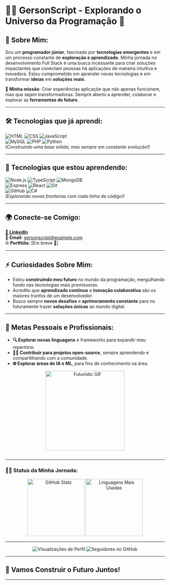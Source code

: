 # 👨‍💻 **GersonScript** - **Explorando o Universo da Programação** 🚀

## **🌟 Sobre Mim:**
Sou um **programador júnior**, fascinado por **tecnologias emergentes** e em um processo constante de **exploração e aprendizado**. Minha jornada no desenvolvimento Full Stack é uma busca incessante para criar soluções impactantes que conectam pessoas há aplicações de maneira intuitiva e inovadora. Estou comprometido em aprender novas tecnologias e em transformar **ideias** em **soluções reais**.

**🚀 Minha missão**: Criar experiências aplicaçõe que não apenas funcionem, mas que sejam transformadoras. Sempre aberto a aprender, colaborar e explorar as **ferramentas do futuro**.

---

## **🛠️ Tecnologias que já aprendi:**
![HTML](https://skillicons.dev/icons?i=html) ![CSS](https://skillicons.dev/icons?i=css) ![JavaScript](https://skillicons.dev/icons?i=js)  
![MySQL](https://skillicons.dev/icons?i=mysql) ![PHP](https://skillicons.dev/icons?i=php) ![Python](https://skillicons.dev/icons?i=python)  
*(Construindo uma base sólida, mas sempre em constante evolução!)*

---

## **🔨 Tecnologias que estou aprendendo:**
![Node.js](https://skillicons.dev/icons?i=nodejs) ![TypeScript](https://skillicons.dev/icons?i=ts) ![MongoDB](https://skillicons.dev/icons?i=mongodb)  
![Express](https://skillicons.dev/icons?i=express) ![React](https://skillicons.dev/icons?i=react) ![Git](https://skillicons.dev/icons?i=git)  
![GitHub](https://skillicons.dev/icons?i=github) ![C#](https://skillicons.dev/icons?i=cs)  
*(Explorando novas fronteiras com cada linha de código!)*

---

## **🌍 Conecte-se Comigo:**

[🔗 **LinkedIn**](https://www.linkedin.com/in/g%C3%A9rson-resplandes-de-s%C3%A1-sousa-6a862533a/)  
📧 **Email:** [gersonscript@example.com](mailto:gersonscript@example.com)  
🌐 **Portfólio:** [Em breve 🚀]  

---

## **⚡ Curiosidades Sobre Mim:**

- Estou **construindo meu futuro** no mundo da programação, mergulhando fundo nas tecnologias mais promissoras.
- Acredito que **aprendizado contínuo** e **inovação colaborativa** são os maiores trunfos de um desenvolvedor.
- Busco sempre **novos desafios** e **aprimoramento constante** para no futuramente trazer **soluções únicas** ao mundo digital.

---

## **🌟 Metas Pessoais e Profissionais:**

- **🔍 Explorar novas linguagens** e frameworks para expandir meu repertório.  
- **👩‍💻 Contribuir para projetos open-source**, sempre aprendendo e compartilhando com a comunidade.
- **🌐 Explorar áreas de IA e ML**, para fins de conhecimento na área.

<div align="center">
  <img src="https://media.giphy.com/media/WUlplcMpOCEmTGBtBW/giphy.gif" width="250" alt="Futuristic GIF"/>
</div>

<div align="center">
  <h2 style="color: #00d4ff; font-family: 'Roboto', sans-serif; text-shadow: 0 0 15px #00d4ff, 0 0 25px #00aaff, 0 0 35px #0077ff;">
  </h2>
</div>

---

### **👨‍💻 Status da Minha Jornada:**
<div align="center">
  <img src="https://github-readme-stats.vercel.app/api?username=GersonScript&show_icons=true&include_all_commits=true&count_private=true&hide_border=true&theme=radical" alt="GitHub Stats" height="180em" />
  <img src="https://github-readme-stats.vercel.app/api/top-langs/?username=GersonScript&layout=compact&hide_border=true&theme=radical" alt="Linguagens Mais Usadas" height="180em" />
</div>

---

<div align="center">
  <img src="https://komarev.com/ghpvc/?username=GersonScript&style=flat-square&color=blueviolet" alt="Visualizações de Perfil" />
  <img src="https://img.shields.io/github/followers/GersonScript?style=flat-square&color=blueviolet" alt="Seguidores no GitHub" />
</div>

---

## **🌌 Vamos Construir o Futuro Juntos!**

---

